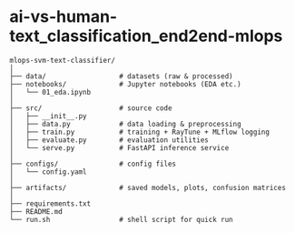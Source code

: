 # ai-vs-human-text_classification_end2end-mlops

    mlops-svm-text-classifier/
    │
    ├── data/                  # datasets (raw & processed)
    ├── notebooks/             # Jupyter notebooks (EDA etc.)
    │   └── 01_eda.ipynb
    │
    ├── src/                   # source code
    │   ├── __init__.py
    │   ├── data.py            # data loading & preprocessing
    │   ├── train.py           # training + RayTune + MLflow logging
    │   ├── evaluate.py        # evaluation utilities
    │   └── serve.py           # FastAPI inference service
    │
    ├── configs/               # config files
    │   └── config.yaml
    │
    ├── artifacts/             # saved models, plots, confusion matrices
    │
    ├── requirements.txt
    ├── README.md
    └── run.sh                 # shell script for quick run
